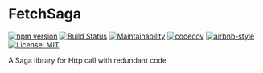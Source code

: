 # FetchSaga 

[![npm version](https://badge.fury.io/js/fetch-saga.svg)](https://badge.fury.io/js/fetch-saga)
[![Build Status](https://travis-ci.org/pasalino/fetch-saga.svg?branch=master)](https://travis-ci.org/pasalino/fetch-saga)
[![Maintainability](https://api.codeclimate.com/v1/badges/39e16bdb9565432e4fcc/maintainability)](https://codeclimate.com/github/pasalino/fetch-saga/maintainability)
[![codecov](https://codecov.io/gh/pasalino/fetch-saga/branch/master/graph/badge.svg)](https://codecov.io/gh/pasalino/fetch-saga)
[![airbnb-style](https://img.shields.io/badge/eslint-airbnb-4B32C3.svg)](https://github.com/airbnb/javascript)
[![License: MIT](https://img.shields.io/badge/License-MIT-yellow.svg)](https://opensource.org/licenses/MIT)

A Saga library for Http call with redundant code
